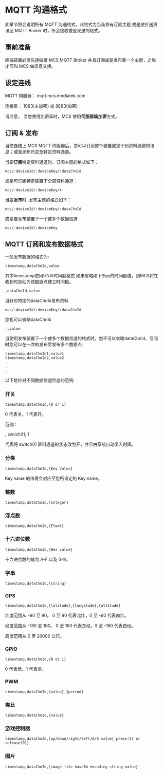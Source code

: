 ﻿# MQTT 沟通格式

此章节将会说明所有 MQTT 沟通格式，此格式为当装置有订阅主题,或是欲传送资讯至 MQTT Broker 时，所会接收或是发送的格式。


## 事前准备

终端装置必须先连结至 MCS MQTT Broker 并且订阅或是发布至一个主题，之后才可和 MCS 做讯息交换。


## 设定连线

MQTT 伺服器： mqtt.mcs.mediatek.com

连接阜： 1883(未加密) 或 8883(加密)

请注意， 当您使用加密阜时，MCS 使用**伺服器端加密**方式。

## 订阅 & 发布

当您连结上 MCS MQTT 伺服器后，您可以订阅整个装置或是个别资料通道的讯息；或是发布讯息至特定资料通道。

当要**订阅**特定资料通道时，订阅主题的格式如下：

```
mcs/:deviceId/:deviceKey/:dataChnId
```

或是可订阅特定装置下全部资料通道：

```
mcs/:deviceId/:deviceKey/+
```

当要**发布**时, 发布主题的格式如下：

```
mcs/:deviceId/:deviceKey/:dataChnId
```
或是要发布装置下一个或多个数据信道:

```
mcs/:deviceId/:deviceKey
```


## MQTT 订阅和发布数据格式

一般发布数据的格式为:

```
timestamp,dataChnId,value
```

其中timestamp使用UNIX时间戳格式
如果省略如下所示的时间戳值，则MCS将在收到时自动为该数据点建立时间戳。

```
,dataChnId,value
```
当针对特定的dataChnId发布资料
```
mcs/:deviceId/:deviceKey/:dataChnId
```
您也可以省略dataChnId

```
,,value
```

当使用发布装置下一个或多个数据信道的格式时，您不可以省略dataChnId，但同时您可以在一次的发布里发布多个数据点:

```
timestamp,dataChnId1,value1
timestamp,dataChnId2,value2
.
.
.
```

以下是针对不同数据信道型态的范例:


### 开关

```
timestamp,dataChnId,{0 or 1}

```
0 代表关，1 代表开。

范例：

, switch01, 1

代表将 switch01 资料通道的状态改为开，并且由系统自动带入时间。

### 分类
```
timestamp,dataChnId,{Key Value}
```
Key value 的值将会对应至您所设定的 Key name。

### 整数
```
timestamp,dataChnId,{Integer}
```

### 浮点数
```
timestamp,dataChnId,{Float}
```

### 十六进位数
```
timestamp,dataChnId,{Hex value}
```
十六进位数的值为 A-F 以及 0-9。

### 字串
```
timestamp,dataChnId,{string}
```

### GPS
```
timestamp,dataChnId,{latitude},{longitude},{altitude}
```

纬度范围从 -90 至 90。 0 至 90 代表北纬，0 至 -90 代表南纬。

经度范围从 -180 至 180。 0 至 180 代表东经，0 至 -180 代表西经。

高度范围从 0 至 20000 公尺。

### GPIO
```
timestamp,dataChnId,{0 ot 1}
```
0 代表低，1 代表高。

### PWM
```
timestamp,dataChnId,{value},{period}

```

### 类比
```
timestamp,dataChnId,{value}

```

### 游戏控制器
```
timestamp,dataChnId,{up/down/right/left/A/B value| press(1) or release(0)}

```

### 图片
```
timestamp,dataChnId,{image file base64 encoding string value}

```

